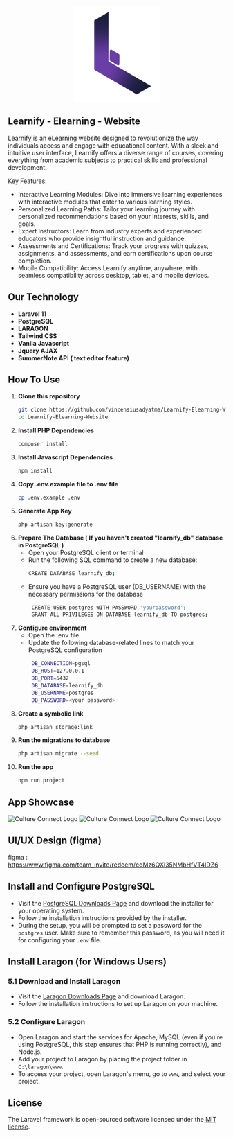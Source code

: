 <div align="center">
  <img src="public/img/logo/learnify-logo.png" alt="Learnify Logo" width="200">
</div>

## Learnify - Elearning - Website

Learnify is an eLearning website designed to revolutionize the way individuals access and engage with educational
content. With a sleek and intuitive user interface, Learnify offers a diverse range of courses, covering everything from
academic subjects to practical skills and professional development.

Key Features:

- Interactive Learning Modules: Dive into immersive learning experiences with interactive modules that cater to various
  learning styles.
- Personalized Learning Paths: Tailor your learning journey with personalized recommendations based on your interests,
  skills, and goals.
- Expert Instructors: Learn from industry experts and experienced educators who provide insightful instruction and
  guidance.
- Assessments and Certifications: Track your progress with quizzes, assignments, and assessments, and earn
  certifications upon course completion.
- Mobile Compatibility: Access Learnify anytime, anywhere, with seamless compatibility across desktop, tablet, and
  mobile devices.

## Our Technology

- **Laravel 11**
- **PostgreSQL**
- **LARAGON**
- **Tailwind CSS**
- **Vanila Javascript**
- **Jquery AJAX**
- **SummerNote API ( text editor feature)**

## How To Use

1. **Clone this repository**
   ```bash
   git clone https://github.com/vincensiusadyatma/Learnify-Elearning-Website.git
   cd Learnify-Elearning-Website
2. **Install PHP Dependencies**
   ```bash
   composer install

3. **Install Javascript Dependencies**
   ```bash
   npm install

3. **Copy .env.example file to .env file**
   ```bash
   cp .env.example .env

4. **Generate App Key**
   ```bash
   php artisan key:generate

4. **Prepare The Database ( If you haven't created "learnify_db" database in PostgreSQL )**
   - Open your PostgreSQL client or terminal
   - Run the following SQL command to create a new database:
       ```bash
       CREATE DATABASE learnify_db;
   - Ensure you have a PostgreSQL user (DB_USERNAME) with the necessary permissions for the database
      ```bash
       CREATE USER postgres WITH PASSWORD 'yourpassword';
       GRANT ALL PRIVILEGES ON DATABASE learnify_db TO postgres;

4. **Configure environment**
   - Open the .env file
   - Update the following database-related lines to match your PostgreSQL configuration
       ```bash
        DB_CONNECTION=pgsql
        DB_HOST=127.0.0.1
        DB_PORT=5432
        DB_DATABASE=learnify_db
        DB_USERNAME=postgres
        DB_PASSWORD=<your password>

4. **Create a symbolic link**
   ```bash
   php artisan storage:link

4. **Run the migrations to database**
   ```bash
   php artisan migrate --seed
   
5. **Run the app**
   ```bash
   npm run project
## App Showcase
<img src="./public/img/showcase/dashboard-user-showcase.jpg" alt="Culture Connect Logo">
<img src="./public/img/showcase/course-list-showcase.jpg" alt="Culture Connect Logo">
<img src="./public/img/showcase/quiz-list-showcase.jpg" alt="Culture Connect Logo">

## UI/UX Design (figma)
figma : https://www.figma.com/team_invite/redeem/cdMz6QXi35NMbHfVT4IDZ6
## Install and Configure PostgreSQL

- Visit the [PostgreSQL Downloads Page](https://www.postgresql.org/download/) and download the installer for your
  operating system.
- Follow the installation instructions provided by the installer.
- During the setup, you will be prompted to set a password for the `postgres` user. Make sure to remember this password,
  as you will need it for configuring your `.env` file.

## Install Laragon (for Windows Users)

### 5.1 Download and Install Laragon

- Visit the [Laragon Downloads Page](https://laragon.org/download/index.html) and download Laragon.
- Follow the installation instructions to set up Laragon on your machine.

### 5.2 Configure Laragon

- Open Laragon and start the services for Apache, MySQL (even if you're using PostgreSQL, this step ensures that PHP is
  running correctly), and Node.js.
- Add your project to Laragon by placing the project folder in `C:\laragon\www`.
- To access your project, open Laragon's menu, go to `www`, and select your project.

## License

The Laravel framework is open-sourced software licensed under the [MIT license](https://opensource.org/licenses/MIT).

